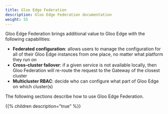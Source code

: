```yaml
---
title: Gloo Edge Federation
description: Gloo Edge Federation documentation
weight: 55
---
```


Gloo Edge Federation brings additional value to Gloo Edge with the following capabilities:
- **Federated configuration**: allows users to manage the configuration for all of their Gloo Edge instances from one place, no matter what platform they run on 
- **Cross-cluster failover**: if a given service is not available locally, then Gloo Federation will re-route the request to the Gateway of the closest cluster  
- **Multicluster RBAC**: decide who can configure what part of Gloo Edge on which cluster(s)

The following sections describe how to use Gloo Edge Federation.

{{% children description="true" %}}